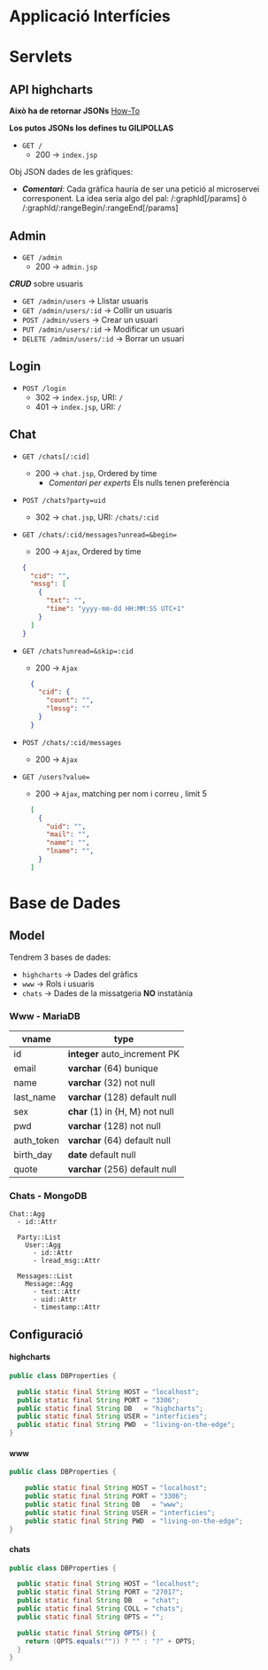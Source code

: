 # Applicació Interfícies
# Servlets

## API highcharts
**Això ha de retornar JSONs**
[How-To](http://stackoverflow.com/questions/2010990/how-do-you-return-a-json-object-from-a-java-servlet#2010993)

**Los putos JSONs los defines tu GILIPOLLAS**
* `GET /`
  * 200 → `index.jsp`


Obj JSON dades de les gràfiques:
  * _**Comentari**_: Cada gràfica hauría de ser una petició al microservei corresponent.
  La idea seria algo del pal:
        /:graphId[/params]
        ò
        /:graphId/:rangeBegin/:rangeEnd[/params]


## Admin
* `GET /admin`
  * 200 → `admin.jsp`

_**CRUD**_ sobre usuaris
* `GET /admin/users` → Llistar usuaris
* `GET /admin/users/:id` → Collir un usuaris
* `POST /admin/users` → Crear un usuari
* `PUT /admin/users/:id` → Modificar un usuari
* `DELETE /admin/users/:id` → Borrar un usuari

## Login
* `POST /login`
  * 302 → `index.jsp`, URI: `/`
  * 401 → `index.jsp`, URI: `/`

## Chat
* `GET /chats[/:cid]`
  * 200 → `chat.jsp`, Ordered by time
    * *Comentari per experts* Els nulls tenen preferència


* `POST /chats?party=uid`
  * 302 → `chat.jsp`, URI: `/chats/:cid`


* `GET /chats/:cid/messages?unread=&begin=`
  * 200 → `Ajax`, Ordered by time
  ```json
  {
    "cid": "",
    "mssg": [
      {
        "txt": "",
        "time": "yyyy-mm-dd HH:MM:SS UTC+1"
      }
    ]
  }
  ```


* `GET /chats?unread=&skip=:cid`
  * 200 → `Ajax`
  ```json
    {
      "cid": {
        "count": "",
        "lmssg": ""
      }
    }
  ```


* `POST /chats/:cid/messages`
  * 200 → `Ajax`


* `GET /users?value=`
  * 200 → `Ajax`, matching per nom i correu , limit 5
  ```json
    [
      {
        "uid": "",
        "mail": "",
        "name": "",
        "lname": "",
      }
    ]
  ```


# Base de Dades
## Model
Tendrem 3 bases de dades:
  * `highcharts` → Dades del gràfics
  * `www` → Rols i usuaris
  * `chats` → Dades de la missatgeria **NO** instatània

### Www - MariaDB
| vname      | type                             |
| ---------- | -------------------------------- |
| id         | **integer** auto_increment PK    |
| email      | **varchar** (64) bunique         |
| name       | **varchar** (32) not null        |
| last_name  | **varchar** (128) default null   |
| sex        | **char** (1) in {H, M} not null  |
| pwd        | **varchar** (128) not null       |
| auth_token | **varchar** (64) default null    |
| birth_day  | **date** default null            |
| quote      | **varchar** (256) default null   |

### Chats - MongoDB
```
Chat::Agg
  - id::Attr

  Party::List
    User::Agg
      - id::Attr
      - lread_msg::Attr

  Messages::List
    Message::Agg
      - text::Attr
      - uid::Attr
      - timestamp::Attr
```

## Configuració
#### highcharts
```java
public class DBProperties {

  public static final String HOST = "localhost";
  public static final String PORT = "3306";
  public static final String DB   = "highcharts";
  public static final String USER = "interficies";
  public static final String PWD  = "living-on-the-edge";
}
```

#### www
```java
public class DBProperties {

    public static final String HOST = "localhost";
    public static final String PORT = "3306";
    public static final String DB   = "www";
    public static final String USER = "interficies";
    public static final String PWD  = "living-on-the-edge";
}
```

#### chats
```java
public class DBProperties {

  public static final String HOST = "localhost";
  public static final String PORT = "27017";
  public static final String DB   = "chat";
  public static final String COLL = "chats";
  public static final String OPTS = "";

  public static final String OPTS() {
    return (OPTS.equals("")) ? "" : "?" + OPTS;
  }
}
```
